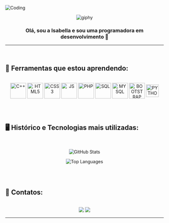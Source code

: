  ![Coding](https://readme-typing-svg.herokuapp.com?font=Fira+Code&size=32&duration=2800&pause=2000&color=0176df&center=true&vCenter=true&width=940&lines=Hello,+world!;)

<div align="center">
 
 ![giphy](https://github.com/user-attachments/assets/e1642c40-d383-43ce-884c-1dc4d6a0970d)
</div>

<div align="center">
  <h3>Olá, sou a Isabella e sou uma programadora em desenvolvimento 💬</h3> 
</div>

<hr>
<br>

<h2>🚀 Ferramentas que estou aprendendo:</h2> 

<div align="center"><br>
  <img src="https://cdn.jsdelivr.net/gh/devicons/devicon@latest/icons/cplusplus/cplusplus-original.svg" width="50" height="50" align="center" alt="C++"/> 
  <img src="https://cdn.jsdelivr.net/gh/devicons/devicon@latest/icons/html5/html5-original.svg" width="50" height="50" align="center" alt="HTML5"/>  
  <img src="https://cdn.jsdelivr.net/gh/devicons/devicon@latest/icons/css3/css3-original.svg" width="50" height="50" align="center" alt="CSS3"/> 
  <img src="https://cdn.jsdelivr.net/gh/devicons/devicon@latest/icons/javascript/javascript-original.svg" width="50" height="50" align="center" alt="JS"/> 
  <img src="https://cdn.jsdelivr.net/gh/devicons/devicon@latest/icons/php/php-original.svg" width="50" height="50" align="center" alt="PHP"/> 
  <img src="https://cdn.jsdelivr.net/gh/devicons/devicon@latest/icons/azuresqldatabase/azuresqldatabase-original.svg" width="50" height="50" align="center" alt="SQL"/>  
  <img src="https://cdn.jsdelivr.net/gh/devicons/devicon@latest/icons/mysql/mysql-original.svg" width="50" height="50" align="center" alt="MYSQL"/> 
  <img src="https://cdn.jsdelivr.net/gh/devicons/devicon@latest/icons/bootstrap/bootstrap-original.svg" width="50" height="50" align="center" alt="BOOTSTRAP"/>
  <img src="https://cdn.jsdelivr.net/gh/devicons/devicon@latest/icons/python/python-original.svg" width="40" height="40" align="center" alt="PYTHON"/>
</div>

<br><br>

<h2>🖥️ Histórico e Tecnologias mais utilizadas:</h2>

<br>

<div style="display: inline_block" align="center">
  
  ![GitHub Stats](https://github-readme-stats.vercel.app/api?username=Isanatali&show_icons=true&theme=tokyonight&count_private=true)
    
  ![Top Languages](https://github-readme-stats.vercel.app/api/top-langs/?username=Isanatali&layout=compact&theme=tokyonight)
    
</div>

<br><br>

<div>
  <h2>📱 Contatos:</h2> 
</div>

<br>

<div style="display: inline_block" align="center">
  <a href = "mailto:isanatali07@gmail.com"><img loading="lazy" src="https://img.shields.io/badge/Gmail-D14836?style=for-the-badge&logo=gmail&logoColor=white" target="_blank"></a>
  <a href="https://www.linkedin.com/in/isabella-natali-3907b1377" target="_blank"><img loading="lazy" src="https://img.shields.io/badge/-LinkedIn-%230077B5?style=for-the-badge&logo=linkedin&logoColor=white" target="_blank"></a>   
</div>

<hr>



